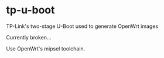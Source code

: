 # tp-u-boot
TP-Link's two-stage U-Boot used to generate OpenWrt images

Currently broken...

Use OpenWrt's mipsel toolchain.
